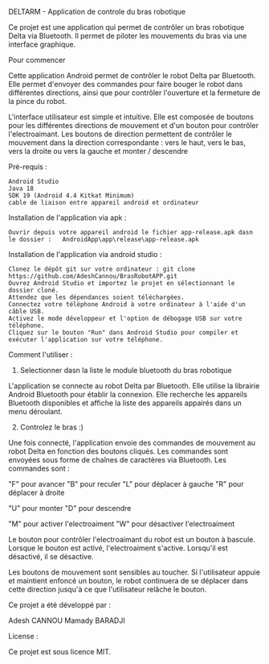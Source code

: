 DELTARM - Application de controle du bras robotique

Ce projet est une application qui permet de contrôler un bras robotique Delta via Bluetooth. Il permet de piloter les mouvements du bras via une interface graphique.

Pour commencer

Cette application Android permet de contrôler le robot Delta par Bluetooth. Elle permet d'envoyer des commandes pour faire bouger le robot dans différentes directions, ainsi que pour contrôler l'ouverture et la fermeture de la pince du robot.

L'interface utilisateur est simple et intuitive. Elle est composée de boutons pour les différentes directions de mouvement et d'un bouton pour contrôler l'electroaimant. Les boutons de direction permettent de contrôler le mouvement dans la direction correspondante : vers le haut, vers le bas, vers la droite ou vers la gauche et monter / descendre


Pré-requis :

	Android Studio
	Java 18
	SDK 19 (Android 4.4 Kitkat Minimum)
	cable de liaison entre appareil android et ordinateur

Installation de l'application via apk :
	 
	Ouvrir depuis votre appareil android le fichier app-release.apk dasn le dossier : 	AndroidApp\app\release\app-release.apk
	
Installation de l'application via android studio :

	Clonez le dépôt git sur votre ordinateur : git clone https://github.com/AdeshCannou/BrasRobotAPP.git
	Ouvrez Android Studio et importez le projet en sélectionnant le dossier cloné.
	Attendez que les dépendances soient téléchargées.
	Connectez votre téléphone Android à votre ordinateur à l'aide d'un câble USB.
	Activez le mode développeur et l'option de débogage USB sur votre téléphone.
	Cliquez sur le bouton "Run" dans Android Studio pour compiler et exécuter l'application sur votre téléphone.
	
Comment l'utiliser :

1. Selectionner dasn la liste le module bluetooth du bras robotique

L'application se connecte au robot Delta par Bluetooth. Elle utilise la librairie Android Bluetooth pour établir la connexion. Elle recherche les appareils Bluetooth disponibles et affiche la liste des appareils appairés dans un menu déroulant.

2. Controlez le bras :)

Une fois connecté, l'application envoie des commandes de mouvement au robot Delta en fonction des boutons cliqués. Les commandes sont envoyées sous forme de chaînes de caractères via Bluetooth. Les commandes sont :

"F" pour avancer
"B" pour reculer
"L" pour déplacer à gauche
"R" pour déplacer à droite

"U" pour monter
"D" pour descendre

"M" pour activer l'electroaiment
"W" pour désactiver l'electroaiment

Le bouton pour contrôler l'electroaimant du robot est un bouton à bascule. Lorsque le bouton est activé, l'electroaiment s'active. Lorsqu'il est désactivé, il se désactive.

Les boutons de mouvement sont sensibles au toucher. Si l'utilisateur appuie et maintient enfoncé un bouton, le robot continuera de se déplacer dans cette direction jusqu'à ce que l'utilisateur relâche le bouton.


Ce projet a été développé par :

Adesh CANNOU
Mamady BARADJI

License :

Ce projet est sous licence MIT.
